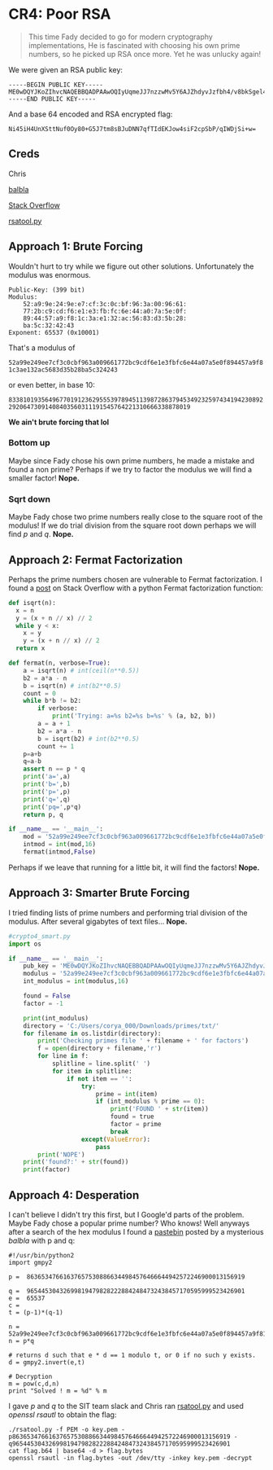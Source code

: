# CR4: Poor RSA
> This time Fady decided to go for modern cryptography implementations, He is fascinated with choosing his own prime numbers, so he picked up RSA once more. Yet he was unlucky again!

We were given an RSA public key:
```
-----BEGIN PUBLIC KEY-----
ME0wDQYJKoZIhvcNAQEBBQADPAAwOQIyUqmeJJ7nzzwMv5Y6AJZhdyvJzfbh4/v8bkSgel4PiURXqfgcOuEyrFaD01soulwyQkMCAwEAAQ==
-----END PUBLIC KEY-----
```
And a base 64 encoded and RSA encrypted flag:

`Ni45iH4UnXSttNuf0Oy80+G5J7tm8sBJuDNN7qfTIdEKJow4siF2cpSbP/qIWDjSi+w=`


## Creds
Chris

[balbla](http://pastebin.com/NmX7d271)

[Stack Overflow](https://stackoverflow.com/questions/20464561/fermat-factorisation-with-python)

[rsatool.py](https://github.com/ius/rsatool)

## Approach 1: Brute Forcing
Wouldn't hurt to try while we figure out other solutions. Unfortunately the modulus was enormous.
```
Public-Key: (399 bit)
Modulus:
    52:a9:9e:24:9e:e7:cf:3c:0c:bf:96:3a:00:96:61:
    77:2b:c9:cd:f6:e1:e3:fb:fc:6e:44:a0:7a:5e:0f:
    89:44:57:a9:f8:1c:3a:e1:32:ac:56:83:d3:5b:28:
    ba:5c:32:42:43
Exponent: 65537 (0x10001)
```
That's a modulus of

`52a99e249ee7cf3c0cbf963a009661772bc9cdf6e1e3fbfc6e44a07a5e0f894457a9f81c3ae132ac5683d35b28ba5c324243`

or even better, in base 10:

`833810193564967701912362955539789451139872863794534923259743419423089229206473091408403560311191545764221310666338878019`

**We ain't brute forcing that lol**

### Bottom up
Maybe since Fady chose his own prime numbers, he made a mistake and found a non prime? Perhaps if we try to factor the modulus we will find a smaller factor! **Nope.**

### Sqrt down
Maybe Fady chose two prime numbers really close to the square root of the modulus! If we do trial division from the square root down perhaps we will find _p_ and _q_. **Nope.**

## Approach 2: Fermat Factorization
Perhaps the prime numbers chosen are vulnerable to Fermat factorization. I found a [post](https://stackoverflow.com/questions/20464561/fermat-factorisation-with-python) on Stack Overflow with a python Fermat factorization function:
```python
def isqrt(n):
  x = n
  y = (x + n // x) // 2
  while y < x:
    x = y
    y = (x + n // x) // 2
  return x

def fermat(n, verbose=True):
    a = isqrt(n) # int(ceil(n**0.5))
    b2 = a*a - n
    b = isqrt(n) # int(b2**0.5)
    count = 0
    while b*b != b2:
        if verbose:
            print('Trying: a=%s b2=%s b=%s' % (a, b2, b))
        a = a + 1
        b2 = a*a - n
        b = isqrt(b2) # int(b2**0.5)
        count += 1
    p=a+b
    q=a-b
    assert n == p * q
    print('a=',a)
    print('b=',b)
    print('p=',p)
    print('q=',q)
    print('pq=',p*q)
    return p, q

if __name__ == '__main__':
	mod = '52a99e249ee7cf3c0cbf963a009661772bc9cdf6e1e3fbfc6e44a07a5e0f894457a9f81c3ae132ac5683d35b28ba5c324243'
	intmod = int(mod,16)
	fermat(intmod,False)
```

Perhaps if we leave that running for a little bit, it will find the factors! **Nope.**

## Approach 3: Smarter Brute Forcing
I tried finding lists of prime numbers and performing trial division of the modulus. After several gigabytes of text files... **Nope.**
```python
#crypto4_smart.py
import os

if __name__ == '__main__':
	pub_key = 'ME0wDQYJKoZIhvcNAQEBBQADPAAwOQIyUqmeJJ7nzzwMv5Y6AJZhdyvJzfbh4/v8bkSgel4PiURXqfgcOuEyrFaD01soulwyQkMCAwEAAQ=='
	modulus = '52a99e249ee7cf3c0cbf963a009661772bc9cdf6e1e3fbfc6e44a07a5e0f894457a9f81c3ae132ac5683d35b28ba5c324243'
	int_modulus = int(modulus,16)

	found = False
	factor = -1

	print(int_modulus)
	directory = 'C:/Users/corya_000/Downloads/primes/txt/'
	for filename in os.listdir(directory):
		print('Checking primes file ' + filename + ' for factors')
		f = open(directory + filename,'r')
		for line in f:
			splitline = line.split(' ')
			for item in splitline:
				if not item == '':
					try:
						prime = int(item)
						if (int_modulus % prime == 0):
							print('FOUND ' + str(item))
							found = true
							factor = prime
							break
					except(ValueError):
						pass
		print('NOPE')
	print('found?:' + str(found))
	print(factor)
```

## Approach 4: Desperation
I can't believe I didn't try this first, but I Google'd parts of the problem. Maybe Fady chose a popular prime number? Who knows! Well anyways after a search of the hex modulus I found a [pastebin](http://pastebin.com/NmX7d271) posted by a mysterious _balbla_ with p and q:
```
#!/usr/bin/python2
import gmpy2

p =  863653476616376575308866344984576466644942572246900013156919

q =  965445304326998194798282228842484732438457170595999523426901
e =  65537
c =  
t = (p-1)*(q-1)

n = 52a99e249ee7cf3c0cbf963a009661772bc9cdf6e1e3fbfc6e44a07a5e0f894457a9f81c3ae132ac5683d35b28ba5c324243
n = p*q

# returns d such that e * d == 1 modulo t, or 0 if no such y exists.
d = gmpy2.invert(e,t)

# Decryption
m = pow(c,d,n)
print "Solved ! m = %d" % m
```

I gave _p_ and _q_ to the SIT team slack and Chris ran [rsatool.py](https://github.com/ius/rsatool) and used _openssl rsautl_ to obtain the flag:
```
./rsatool.py -f PEM -o key.pem -p863653476616376575308866344984576466644942572246900013156919 -q965445304326998194798282228842484732438457170595999523426901
cat flag.b64 | base64 -d > flag.bytes
openssl rsautl -in flag.bytes -out /dev/tty -inkey key.pem -decrypt
```
